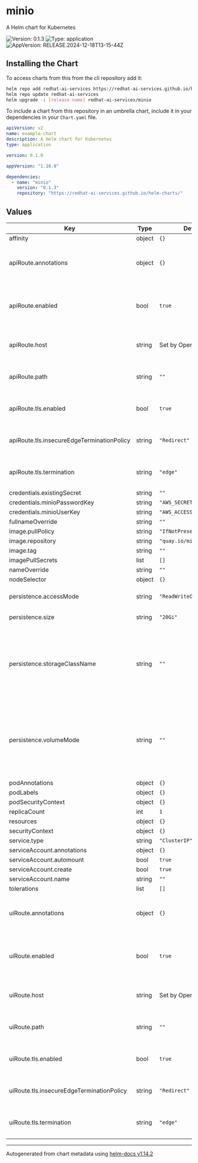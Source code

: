 # minio

A Helm chart for Kubernetes

![Version: 0.1.3](https://img.shields.io/badge/Version-0.1.3-informational?style=flat-square) ![Type: application](https://img.shields.io/badge/Type-application-informational?style=flat-square) ![AppVersion: RELEASE.2024-12-18T13-15-44Z](https://img.shields.io/badge/AppVersion-RELEASE.2024--12--18T13--15--44Z-informational?style=flat-square)

## Installing the Chart

To access charts from this from the cli repository add it:

```sh
helm repo add redhat-ai-services https://redhat-ai-services.github.io/helm-charts/
helm repo update redhat-ai-services
helm upgrade -i [release-name] redhat-ai-services/minio
```

To include a chart from this repository in an umbrella chart, include it in your dependencies in your `Chart.yaml` file.

```yaml
apiVersion: v2
name: example-chart
description: A Helm chart for Kubernetes
type: application

version: 0.1.0

appVersion: "1.16.0"

dependencies:
  - name: "minio"
    version: "0.1.3"
    repository: "https://redhat-ai-services.github.io/helm-charts/"
```

## Values

| Key | Type | Default | Description |
|-----|------|---------|-------------|
| affinity | object | `{}` |  |
| apiRoute.annotations | object | `{}` | Additional custom annotations for the route |
| apiRoute.enabled | bool | `true` | Enable creation of the OpenShift Route object |
| apiRoute.host | string | Set by OpenShift | The hostname for the route |
| apiRoute.path | string | `""` | The path for the OpenShift route |
| apiRoute.tls.enabled | bool | `true` | Enable secure route settings |
| apiRoute.tls.insecureEdgeTerminationPolicy | string | `"Redirect"` | Insecure route termination policy |
| apiRoute.tls.termination | string | `"edge"` | Secure route termination policy |
| credentials.existingSecret | string | `""` |  |
| credentials.minioPasswordKey | string | `"AWS_SECRET_ACCESS_KEY"` |  |
| credentials.minioUserKey | string | `"AWS_ACCESS_KEY_ID"` |  |
| fullnameOverride | string | `""` |  |
| image.pullPolicy | string | `"IfNotPresent"` |  |
| image.repository | string | `"quay.io/minio/minio"` |  |
| image.tag | string | `""` |  |
| imagePullSecrets | list | `[]` |  |
| nameOverride | string | `""` |  |
| nodeSelector | object | `{}` |  |
| persistence.accessMode | string | `"ReadWriteOnce"` | Read/Write mode of the PVC |
| persistence.size | string | `"20Gi"` | Size of the PVC |
| persistence.storageClassName | string | `""` | Storage class name used to create the PVC.   If not provided the default storage class will be utilized. |
| persistence.volumeMode | string | `""` | Volume mode used to create the PVC.   If not provided the default volume mode will be utilized. |
| podAnnotations | object | `{}` |  |
| podLabels | object | `{}` |  |
| podSecurityContext | object | `{}` |  |
| replicaCount | int | `1` |  |
| resources | object | `{}` |  |
| securityContext | object | `{}` |  |
| service.type | string | `"ClusterIP"` |  |
| serviceAccount.annotations | object | `{}` |  |
| serviceAccount.automount | bool | `true` |  |
| serviceAccount.create | bool | `true` |  |
| serviceAccount.name | string | `""` |  |
| tolerations | list | `[]` |  |
| uiRoute.annotations | object | `{}` | Additional custom annotations for the route |
| uiRoute.enabled | bool | `true` | Enable creation of the OpenShift Route object |
| uiRoute.host | string | Set by OpenShift | The hostname for the route |
| uiRoute.path | string | `""` | The path for the OpenShift route |
| uiRoute.tls.enabled | bool | `true` | Enable secure route settings |
| uiRoute.tls.insecureEdgeTerminationPolicy | string | `"Redirect"` | Insecure route termination policy |
| uiRoute.tls.termination | string | `"edge"` | Secure route termination policy |

----------------------------------------------
Autogenerated from chart metadata using [helm-docs v1.14.2](https://github.com/norwoodj/helm-docs/releases/v1.14.2)
